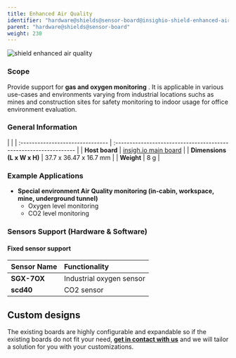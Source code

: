 ```yaml
---
title: Enhanced Air Quality
identifier: "hardware@shields@sensor-board@insighio-shield-enhanced-air-qual"
parent: "hardware@shields@sensor-board"
weight: 230
---
```


![shield enhanced air quality](/images/deviceimages/insighio-shield-enhanced-air-qual.png?width=20pc)

### Scope
Provide support for **gas and oxygen monitoring** . It is applicable in various use-cases and environments varying from industrial locations suchs as mines and construction sites for safety monitoring to indoor usage for office environment evaluation.

### General Information

|                                  |
| :------------------------------- | :---------------------------------------------------------------- |
| **Host board**                   | [insigh.io main board](../../../board/latest)       |
| **Dimensions (L x W x H)**       | 37.7 x 36.47 x 16.7 mm                                               |
| **Weight**                       | 8 g                                                              |

### Example Applications

-   **Special environment Air Quality monitoring (in-cabin, workspace, mine, underground tunnel)**
    -   Oxygen level monitoring
    -   CO2 level monitoring

### Sensors Support (Hardware & Software)

#### Fixed sensor support

|  Sensor Name                    |  Functionality                                                                   |
| :-----------------------------  | :--------------------------------------------------------------------------------|
| **SGX-7OX**                     | Industrial oxygen sensor                                                         |
| **scd40**                       | CO2 sensor                                                                       |

## Custom designs

The existing boards are highly configurable and expandable so if the existing boards do not fit your need, **[get in contact with us](mailto:info@insigh.io)** and we will tailor a solution for you with your customizations.
